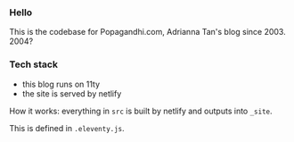 ### Hello

This is the codebase for Popagandhi.com, Adrianna Tan's blog since 2003. 2004? 

### Tech stack

- this blog runs on 11ty
- the site is served by netlify

How it works: everything in `src` is built by netlify and outputs into `_site`.

This is defined in `.eleventy.js`.
